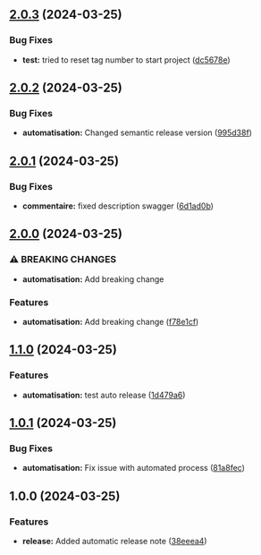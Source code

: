 ## [2.0.3](https://github.com/Projet-Elective-Web-Groupe-2/elective-web-backend/compare/v2.0.2...v2.0.3) (2024-03-25)


### Bug Fixes

* **test:** tried to reset tag number to start project ([dc5678e](https://github.com/Projet-Elective-Web-Groupe-2/elective-web-backend/commit/dc5678eb5a461b457a5d3ac508f530be0a19a8ab))

## [2.0.2](https://github.com/Projet-Elective-Web-Groupe-2/elective-web-backend/compare/v2.0.1...v2.0.2) (2024-03-25)


### Bug Fixes

* **automatisation:** Changed semantic release version ([995d38f](https://github.com/Projet-Elective-Web-Groupe-2/elective-web-backend/commit/995d38face8739ece410f626e176b8e1f07491ae))

## [2.0.1](https://github.com/Projet-Elective-Web-Groupe-2/elective-web-backend/compare/v2.0.0...v2.0.1) (2024-03-25)


### Bug Fixes

* **commentaire:** fixed description swagger ([6d1ad0b](https://github.com/Projet-Elective-Web-Groupe-2/elective-web-backend/commit/6d1ad0b168c0076dd8266fc1d717cc82a2c4c363))

## [2.0.0](https://github.com/Projet-Elective-Web-Groupe-2/elective-web-backend/compare/v1.1.0...v2.0.0) (2024-03-25)


### ⚠ BREAKING CHANGES

* **automatisation:** Add breaking change

### Features

* **automatisation:** Add breaking change ([f78e1cf](https://github.com/Projet-Elective-Web-Groupe-2/elective-web-backend/commit/f78e1cffa9ddaf3e3ed118423aba234fde3b1469))

## [1.1.0](https://github.com/Projet-Elective-Web-Groupe-2/elective-web-backend/compare/v1.0.1...v1.1.0) (2024-03-25)


### Features

* **automatisation:** test auto release ([1d479a6](https://github.com/Projet-Elective-Web-Groupe-2/elective-web-backend/commit/1d479a6c08f6f9c40b3a8e49b3c7c41da8cbcf2f))

## [1.0.1](https://github.com/Projet-Elective-Web-Groupe-2/elective-web-backend/compare/v1.0.0...v1.0.1) (2024-03-25)


### Bug Fixes

* **automatisation:** Fix issue with automated process ([81a8fec](https://github.com/Projet-Elective-Web-Groupe-2/elective-web-backend/commit/81a8fec5180c9caae4cbc730e3d2a4ef8d8dcfe2))

## 1.0.0 (2024-03-25)


### Features

* **release:** Added automatic release note ([38eeea4](https://github.com/Projet-Elective-Web-Groupe-2/elective-web-backend/commit/38eeea4b03c19f6297aff30ea1aed3d22cec88b2))
